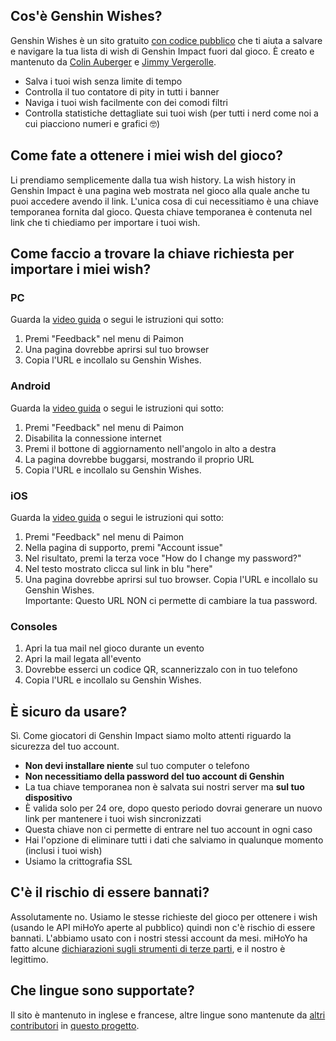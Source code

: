 ## Cos'è Genshin Wishes?
Genshin Wishes è un sito gratuito [con codice pubblico](https://github.com/genshin-wishes) che ti aiuta a salvare e navigare la tua lista di wish di Genshin Impact fuori dal gioco. È creato e mantenuto da [Colin Auberger](https://www.linkedin.com/in/colin-auberger/) e [Jimmy Vergerolle](https://vergerolle.fr).

- Salva i tuoi wish senza limite di tempo
- Controlla il tuo contatore di pity in tutti i banner
- Naviga i tuoi wish facilmente con dei comodi filtri
- Controlla statistiche dettagliate sui tuoi wish (per tutti i nerd come noi a cui piacciono numeri e grafici 🤓)

## Come fate a ottenere i miei wish del gioco?
Li prendiamo semplicemente dalla tua wish history. La wish history in Genshin Impact è una pagina web mostrata nel gioco alla quale anche tu puoi accedere avendo il link. L'unica cosa di cui necessitiamo è una chiave temporanea fornita dal gioco. Questa chiave temporanea è contenuta nel link che ti chiediamo per importare i tuoi wish.

## Come faccio a trovare la chiave richiesta per importare i miei wish?
### PC
Guarda la [video guida](https://www.youtube.com/watch?v=a16X0R_rSZc) o segui le istruzioni qui sotto:
1) Premi "Feedback" nel menu di Paimon
2) Una pagina dovrebbe aprirsi sul tuo browser
3) Copia l'URL e incollalo su Genshin Wishes.

### Android
Guarda la [video guida](https://www.youtube.com/watch?v=hok0jCjSrjo) o segui le istruzioni qui sotto:
1) Premi "Feedback" nel menu di Paimon
2) Disabilita la connessione internet
3) Premi il bottone di aggiornamento nell'angolo in alto a destra
4) La pagina dovrebbe buggarsi, mostrando il proprio URL
5) Copia l'URL e incollalo su Genshin Wishes.

### iOS
Guarda la [video guida](https://www.youtube.com/watch?v=HW8nywx9Tio) o segui le istruzioni qui sotto:
1) Premi "Feedback" nel menu di Paimon
2) Nella pagina di supporto, premi "Account issue"
3) Nel risultato, premi la terza voce "How do I change my password?"
4) Nel testo mostrato clicca sul link in blu "here"
5) Una pagina dovrebbe aprirsi sul tuo browser. Copia l'URL e incollalo su Genshin Wishes.  
   Importante: Questo URL NON ci permette di cambiare la tua password.

### Consoles
1) Apri la tua mail nel gioco durante un evento
2) Apri la mail legata all'evento
3) Dovrebbe esserci un codice QR, scannerizzalo con in tuo telefono
4) Copia l'URL e incollalo su Genshin Wishes.

## È sicuro da usare?
Sì. Come giocatori di Genshin Impact siamo molto attenti riguardo la sicurezza del tuo account.
- **Non devi installare niente** sul tuo computer o telefono
- **Non necessitiamo della password del tuo account di Genshin**
- La tua chiave temporanea non è salvata sui nostri server ma **sul tuo dispositivo**
- È valida solo per 24 ore, dopo questo periodo dovrai generare un nuovo link per mantenere i tuoi wish sincronizzati
- Questa chiave non ci permette di entrare nel tuo account in ogni caso
- Hai l'opzione di eliminare tutti i dati che salviamo in qualunque momento (inclusi i tuoi wish)
- Usiamo la crittografia SSL

## C'è il rischio di essere bannati?
Assolutamente no. Usiamo le stesse richieste del gioco per ottenere i wish (usando le API miHoYo aperte al pubblico) quindi non c'è rischio di essere bannati. L'abbiamo usato con i nostri stessi account da mesi. miHoYo ha fatto alcune [dichiarazioni sugli strumenti di terze parti](https://genshin.mihoyo.com/en/news/detail/5763), e il nostro è legittimo.

## Che lingue sono supportate?
Il sito è mantenuto in inglese e francese, altre lingue sono mantenute da [altri contributori](https://github.com/genshin-wishes/genshin-wishes-i18n/blob/main/CONTRIBUTORS.md) in [questo progetto](https://github.com/genshin-wishes/genshin-wishes-i18n).
